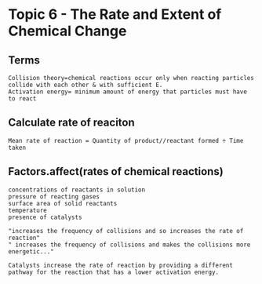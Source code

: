 # Topic 6 - The Rate and Extent of Chemical Change

## Terms
```
Collision theory=chemical reactions occur only when reacting particles collide with each other & with sufficient E.
Activation energy= minimum amount of energy that particles must have to react
```

## Calculate rate of reaciton
```
Mean rate of reaction = Quantity of product//reactant formed ÷ Time taken
```

## Factors.affect(rates of chemical reactions)
```
concentrations of reactants in solution
pressure of reacting gases
surface area of solid reactants
temperature
presence of catalysts

"increases the frequency of collisions and so increases the rate of reaction"
" increases the frequency of collisions and makes the collisions more energetic..."

Catalysts increase the rate of reaction by providing a different
pathway for the reaction that has a lower activation energy.
```

